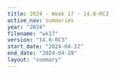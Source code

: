 ```yaml
---
title: 2024 - Week 17 - 14.0-RC3
active_nav: summaries
year: "2024"
filename: "wk17"
version: "14.0-RC3"
start_date: "2024-04-22"
end_date: "2024-04-28"
layout: "summary"
---
```

